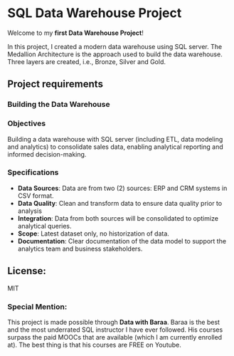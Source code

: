 # SQL Data Warehouse Project

Welcome to my **first Data Warehouse Project**!

In this project, I created a modern data warehouse using SQL server. The Medallion Architecture is the approach used to build the data warehouse. Three layers are created, i.e., Bronze, Silver and Gold.

## Project requirements

### Building the Data Warehouse

### Objectives

Building a data warehouse with SQL server (including ETL, data modeling and analytics) to consolidate sales data, enabling analytical reporting and informed decision-making.

### Specifications
- **Data Sources**: Data are from two (2) sources: ERP and CRM systems in CSV format.
- **Data Quality**: Clean and transform data to ensure data quality prior to analysis
- **Integration**: Data from both sources will be consolidated to optimize analytical queries.
- **Scope**: Latest dataset only, no historization of data.
- **Documentation**: Clear documentation of the data model to support the analytics team and business stakeholders.


## License: 

MIT

### Special Mention:

This project is made possible through **Data with Baraa**. Baraa is the best and the most underrated SQL instructor I have ever followed. His courses surpass the paid MOOCs that are available (which I am currently enrolled at). The best thing is that his courses are FREE on Youtube. 
